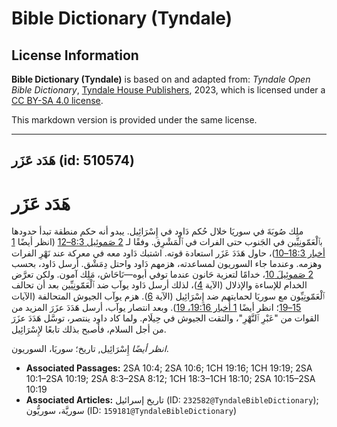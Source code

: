 # Bible Dictionary (Tyndale)

## License Information

**Bible Dictionary (Tyndale)** is based on and adapted from: _Tyndale Open Bible Dictionary_, [Tyndale House Publishers](https://tyndaleopenresources.com/), 2023, which is licensed under a [CC BY-SA 4.0 license](https://creativecommons.org/licenses/by-sa/4.0/legalcode.en).

This markdown version is provided under the same license.



--------------------------------

## هَدَد عَزَر (id: 510574)

هَدَد عَزَر
===========

ملِك صُوبَةَ في سوريَا خلال حُكم دَاود في إِسْرَائِيل. يبدو أنه حكم منطقة تبدأ حدودها بٱلْعَمّونِيِّين في الجَنوب حتى الفرات في ٱلْمَشْرِق. وفقًا لـ [2 صَموئِيل 8:3–12](https://ref.ly/2Sam8:3-2Sam8:12) (انظر أيضًا [1 أخبار 18:3–10](https://ref.ly/1Chr18:3-1Chr18:10))، حاول هَدَدَ عَزَر استعادة قوته. اشتبك دَاود معه في معركة عند نَهْرِ الفرات وهزمه. وعندما جاء السوريون لمساعدته، هزمهم دَاود واحتل دِمَشْق. أرسل دَاود، بحسب [2 صَموئِيلَ 10](https://ref.ly/2Sam10:1-2Sam10:19)، خدامًا لتعزية حَانون عندما توفي أبوه—نَاحَاش، مَلِك آمون. ولكن تعرَّض الخدام للإساءة والإذلال (الآية [4](https://ref.ly/2Sam10:4))، لذلك أرسل دَاود يوآب ضد ٱلْعَمّونِيِّين بعد أن تحالف ٱلْعَمّونِيِّون مع سوريَا لحمايتهم ضد إِسْرَائِيل (الآية [6](https://ref.ly/2Sam10:6)). هزم يوآب الجيوش المتحالفة (الآيات [15–19](https://ref.ly/2Sam10:15-2Sam10:19)؛ انظر أيضًا [1 أخبار 19:16، 19](https://ref.ly/1Chr19:16,1Chr19:19)). وبعد انتصار يوآب، أرسل هَدَدَ عزَرَ المزيد من القوات من "عَبْرِ ٱلنَّهْرِ"، والتقت الجيوش في حِيلَام. ولما كاد داود ينتصر، توسَّل هَدَدَ عزَرَ من أجل السلام، فأصبح بذلك تابعًا لإِسْرَائِيل.

*انظر أيضًا* إِسْرَائِيل, تاريخ؛ سوريَا، السوريون.

* **Associated Passages:** 2SA 10:4; 2SA 10:6; 1CH 19:16; 1CH 19:19; 2SA 10:1–2SA 10:19; 2SA 8:3–2SA 8:12; 1CH 18:3–1CH 18:10; 2SA 10:15–2SA 10:19
* **Associated Articles:** تاريخ إسرائيل (ID: `232582@TyndaleBibleDictionary`); سوريَّة، سوريُّون (ID: `159181@TyndaleBibleDictionary`)

